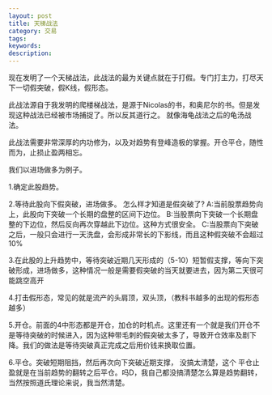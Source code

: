 ```yaml
---
layout: post
title: 天梯战法
category: 交易
tags: 
keywords: 
description: 
---
```




现在发明了一个天梯战法，此战法的最为关键点就在于打假。专门打主力，打尽天下一切假突破，假K线，假形态。

此战法源自于我发明的爬楼梯战法，是源于Nicolas的书，和奥尼尔的书。但是发现这种战法已经被市场捕捉了。所以反其道行之。
就像海龟战法之后的龟汤战法。

此战法需要非常深厚的内功修为，以及对趋势有登峰造极的掌握。开仓平仓，随性而为，止损止盈两相忘。

我们以进场做多为例子。

1.确定此股趋势。

2.等待此股向下假突破，进场做多。
怎么样才知道是假突破了?
A:当前股票趋势向上，此股向下突破一个长期的盘整的区间下边位。
B:当股票向下突破一个长期盘整的下边位，然后反向再次穿越此下边位。这种方式很安全。
C:当股票向下突破之后，一般只会进行一天洗盘，会形成非常长的下影线，而且这种假突破不会超过10%

3.在此股的上升趋势中，等待突破近期几天形成的（5-10）短暂假支撑，等向下突破形成，进场做多，这种情况一般是需要假突破的当天就要进去，因为第二天很可能跳空高开

4.打击假形态，常见的就是流产的头肩顶，双头顶，（教科书越多的出现的假形态越多）

5.开仓。前面的4中形态都是开仓，加仓的时机点。这里还有一个就是我们开仓不是等待突破的时候进入，因为这种带毛刺的假突破太多了，导致开仓效率及剧下降。我们的做法是等待突破真正完成之后用价钱来换取位置。

6.平仓。突破短期阻挡，然后再次向下突破近期支撑，
没搞太清楚，这个
平仓止盈就是在当前趋势的翻转之后平仓。吗D，我自己都没搞清楚怎么算是趋势翻转，当然按照道氏理论来说，我当然清楚。



